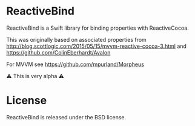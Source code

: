 ReactiveBind
============

ReactiveBind is a Swift library for binding properties with ReactiveCocoa.

This was originally based on associated properties from http://blog.scottlogic.com/2015/05/15/mvvm-reactive-cocoa-3.html and https://github.com/ColinEberhardt/Avalon

For MVVM see https://github.com/mpurland/Morpheus

:warning: This is very alpha :warning:

License
=======

ReactiveBind is released under the BSD license.
